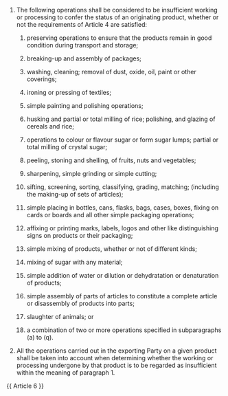 1. The following operations shall be considered to be insufficient working or processing to confer the status of an originating product, whether or not the requirements of Article 4 are satisfied:

   1. preserving operations to ensure that the products remain in good condition during transport and storage;

   2. breaking-up and assembly of packages;

   3. washing, cleaning; removal of dust, oxide, oil, paint or other coverings;

   4. ironing or pressing of textiles;

   5. simple painting and polishing operations;

   6. husking and partial or total milling of rice; polishing, and glazing of cereals and rice;

   7. operations to colour or flavour sugar or form sugar lumps; partial or total milling of crystal sugar;

   8. peeling, stoning and shelling, of fruits, nuts and vegetables;

   9. sharpening, simple grinding or simple cutting;

   10. sifting, screening, sorting, classifying, grading, matching; (including the making-up of sets of articles);

   11. simple placing in bottles, cans, flasks, bags, cases, boxes, fixing on cards or boards and all other simple packaging operations;

   12. affixing or printing marks, labels, logos and other like distinguishing signs on products or their packaging;

   13. simple mixing of products, whether or not of different kinds;

   14. mixing of sugar with any material;

   15. simple addition of water or dilution or dehydratation or denaturation of products;

   16. simple assembly of parts of articles to constitute a complete article or disassembly of products into parts;

   17. slaughter of animals; or

   18. a combination of two or more operations specified in subparagraphs (a) to (q).

2. All the operations carried out in the exporting Party on a given product shall be taken into account when determining whether the working or processing undergone by that product is to be regarded as insufficient within the meaning of paragraph 1.

{{ Article 6 }}
